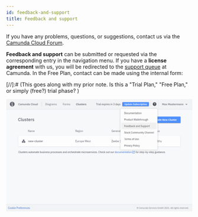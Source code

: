 ```yaml
---
id: feedback-and-support
title: Feedback and support
---
```


If you have any problems, questions, or suggestions, contact us via the [Camunda Cloud Forum](https://forum.camunda.io/).

**Feedback and support** can be submitted or requested via the corresponding entry in the navigation menu. If you have a **license agreement** with us, you will be redirected to the [support queue](https://jira.camunda.com/projects/SUPPORT/) at Camunda. In the Free Plan, contact can be made using the internal form:

[//]:# (This goes along with my prior note. Is this a "Trial Plan," "Free Plan," or simply (free?) trial phase? )

![feedback-dialog](./img/contact-feedback-and-support.png)
